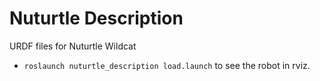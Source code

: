 # Nuturtle Description
URDF files for Nuturtle Wildcat
* `roslaunch nuturtle_description load.launch` to see the robot in rviz.
